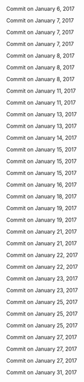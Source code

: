 Commit on January 6, 2017

Commit on January 7, 2017

Commit on January 7, 2017

Commit on January 7, 2017

Commit on January 8, 2017

Commit on January 8, 2017

Commit on January 8, 2017

Commit on January 11, 2017

Commit on January 11, 2017

Commit on January 13, 2017

Commit on January 13, 2017

Commit on January 14, 2017

Commit on January 15, 2017

Commit on January 15, 2017

Commit on January 15, 2017

Commit on January 16, 2017

Commit on January 18, 2017

Commit on January 19, 2017

Commit on January 19, 2017

Commit on January 21, 2017

Commit on January 21, 2017

Commit on January 22, 2017

Commit on January 22, 2017

Commit on January 23, 2017

Commit on January 23, 2017

Commit on January 25, 2017

Commit on January 25, 2017

Commit on January 25, 2017

Commit on January 27, 2017

Commit on January 27, 2017

Commit on January 27, 2017

Commit on January 31, 2017

